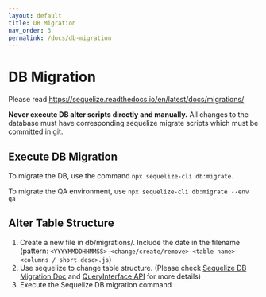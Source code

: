 ```yaml
---
layout: default
title: DB Migration
nav_order: 3
permalink: /docs/db-migration
---
```


# DB Migration

Please read https://sequelize.readthedocs.io/en/latest/docs/migrations/

**Never execute DB alter scripts directly and manually.** All changes to the database must have corresponding sequelize migrate scripts which must be committed in git.

## Execute DB Migration
To migrate the DB, use the command `npx sequelize-cli db:migrate`.

To migrate the QA environment, use `npx sequelize-cli db:migrate --env qa`

## Alter Table Structure

1. Create a new file in db/migrations/. Include the date in the filename (pattern: `<YYYYMMDDHHMMSS>-<change/create/remove>-<table name>-<columns / short desc>.js`)
2. Use sequelize to change table structure. (Please check [Sequelize DB Migration Doc](http://docs.sequelizejs.com/manual/migrations.html) and [QueryInterface API](http://docs.sequelizejs.com/class/lib/query-interface.js~QueryInterface.html) for more details)
3. Execute the Sequelize DB migration command